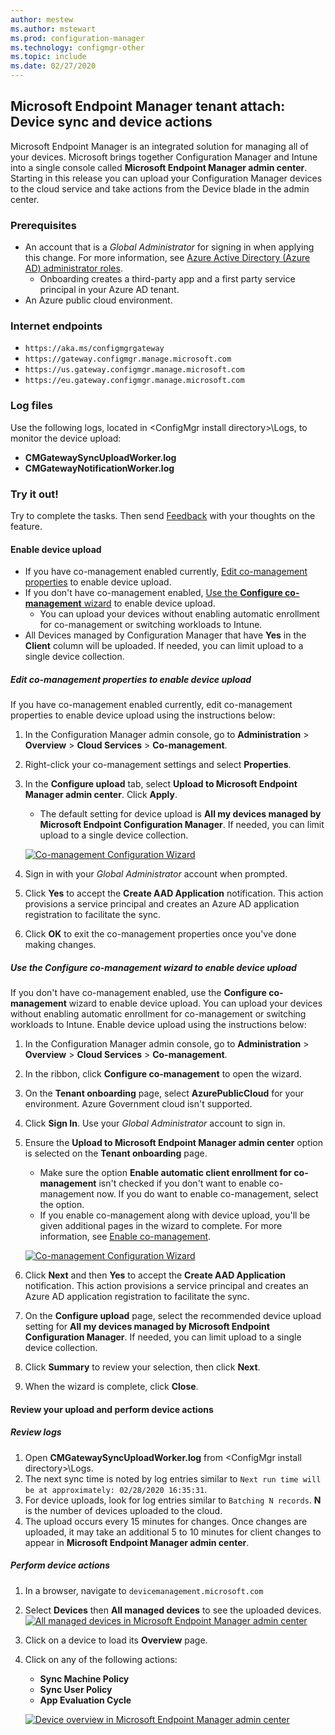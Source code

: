 ```yaml
---
author: mestew
ms.author: mstewart
ms.prod: configuration-manager
ms.technology: configmgr-other
ms.topic: include
ms.date: 02/27/2020
---
```


## <a name="bkmk_attach"></a> Microsoft Endpoint Manager tenant attach: Device sync and device actions
<!--3555758-->
Microsoft Endpoint Manager is an integrated solution for managing all of your devices. Microsoft brings together Configuration Manager and Intune into a single console called **Microsoft Endpoint Manager admin center**. Starting in this release you can upload your Configuration Manager devices to the cloud service and take actions from the Device blade in the admin center.

### Prerequisites

- An account that is a *Global Administrator* for signing  in when applying this change. For more information, see [Azure Active Directory (Azure AD) administrator roles](https://docs.microsoft.com/azure/role-based-access-control/rbac-and-directory-admin-roles#azure-ad-administrator-roles).
   - Onboarding creates a third-party app and a first party service principal in your Azure AD tenant.
- An Azure public cloud environment.

### Internet endpoints

- `https://aka.ms/configmgrgateway`
- `https://gateway.configmgr.manage.microsoft.com`
- `https://us.gateway.configmgr.manage.microsoft.com`
- `https://eu.gateway.configmgr.manage.microsoft.com`

### Log files
Use the following logs, located in &lt;ConfigMgr install directory>\Logs, to monitor the device upload:

- **CMGatewaySyncUploadWorker.log**
- **CMGatewayNotificationWorker.log** 

### Try it out!

Try to complete the tasks. Then send [Feedback](/sccm/core/understand/find-help#product-feedback) with your thoughts on the feature.

#### Enable device upload

- If you have co-management enabled currently, [Edit co-management properties](#bkmk_edit) to enable device upload.
- If you don't have co-management enabled, [Use the **Configure co-management** wizard](#bkmk_config) to enable device upload.
   - You can upload your devices without enabling automatic enrollment for co-management or switching workloads to Intune.
- All Devices managed by Configuration Manager that have **Yes** in the **Client** column will be uploaded. If needed, you can limit upload to a single device collection.   

##### <a name="bkmk_edit"></a> Edit co-management properties to enable device upload

If you have co-management enabled currently, edit co-management properties to enable device upload using the instructions below:

1. In the Configuration Manager admin console, go to **Administration** > **Overview** > **Cloud Services** > **Co-management**.
1. Right-click your co-management settings and select **Properties**.
1. In the **Configure upload** tab, select **Upload to Microsoft Endpoint Manager admin center**. Click **Apply**.
   - The default setting for device upload is **All my devices managed by Microsoft Endpoint Configuration Manager**. If needed, you can limit upload to a single device collection.

   [![Co-management Configuration Wizard](../../media/3555758-configure-upload.png)](../../media/3555758-configure-upload.png#lightbox)
1. Sign in with your *Global Administrator* account when prompted.
1. Click **Yes** to accept the **Create AAD Application** notification. This action provisions a service principal and creates an Azure AD application registration to facilitate the sync.
1. Click **OK** to exit the co-management properties once you've done making changes.


##### <a name="bkmk_config"></a> Use the Configure co-management wizard to enable device upload
If you don't have co-management enabled, use the **Configure co-management** wizard to enable device upload. You can upload your devices without enabling automatic enrollment for co-management or switching workloads to Intune. Enable device upload using the instructions below:

1. In the Configuration Manager admin console, go to **Administration** > **Overview** > **Cloud Services** > **Co-management**.
1. In the ribbon, click **Configure co-management** to open the wizard.
1. On the **Tenant onboarding** page, select **AzurePublicCloud** for your environment. Azure Government cloud isn't supported.
1. Click **Sign In**. Use your *Global Administrator* account to sign in.
1. Ensure the **Upload to Microsoft Endpoint Manager admin center** option is selected on the **Tenant onboarding** page.
   - Make sure the option **Enable automatic client enrollment for co-management** isn't checked if you don't want to enable co-management now. If you do want to enable co-management, select the option.
   - If you enable co-management along with device upload, you'll be given additional pages in the wizard to complete. For more information, see [Enable co-management](/sccm/comanage/how-to-enable).

   [![Co-management Configuration Wizard](../../media/3555758-comanagement-wizard.png)](../../media/3555758-comanagement-wizard.png#lightbox)
1. Click **Next** and then **Yes** to accept the **Create AAD Application** notification. This action provisions a service principal and creates an Azure AD application registration to facilitate the sync.
1. On the **Configure upload** page, select the recommended device upload setting for **All my devices managed by Microsoft Endpoint Configuration Manager**. If needed, you can limit upload to a single device collection.
1. Click **Summary** to review your selection, then click **Next**.
1. When the wizard is complete, click **Close**.  


#### <a name="bkmk_review"></a> Review your upload and perform device actions

##### Review logs

1. Open **CMGatewaySyncUploadWorker.log** from &lt;ConfigMgr install directory>\Logs.
1. The next sync time is noted by log entries similar to `Next run time will be at approximately: 02/28/2020 16:35:31`.
1. For device uploads, look for log entries similar to `Batching N records`. **N** is the number of devices uploaded to the cloud. 
1. The upload occurs every 15 minutes for changes. Once changes are uploaded, it may take an additional 5 to 10 minutes for client changes to appear in **Microsoft Endpoint Manager admin center**.

##### Perform device actions

1. In a browser, navigate to `devicemanagement.microsoft.com`
1. Select **Devices** then **All managed devices** to see the uploaded devices.
   [![All managed devices in Microsoft Endpoint Manager admin center](../../media/3555758-all-managed-devices.png)](../../media/3555758-all-managed-devices.png#lightbox)
1. Click on a device to load its **Overview** page.
1. Click on any of the following actions:
   - **Sync Machine Policy**
   - **Sync User Policy**
   - **App Evaluation Cycle**

   [![Device overview in Microsoft Endpoint Manager admin center](../../media/3555758-device-overview-actions.png)](../../media/3555758-device-overview-actions.png#lightbox)